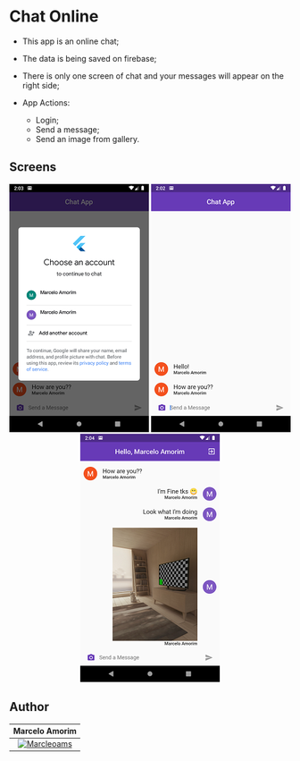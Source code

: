 # Chat Online

- This app is an online chat;

- The data is being saved on firebase; 

- There is only one screen of chat and your messages will appear on the right side;

- App Actions:
    - Login;
    - Send a message;
    - Send an image from gallery.

## Screens

<p align="center">
<img src='screenshots/login.png'/>
<img src='screenshots/init_state.png'/>
<img src='screenshots/photo_sent.png'/>
</p>

## Author

| **Marcelo Amorim** |
| :---: |
| [![Marcleoams](https://avatars2.githubusercontent.com/u/63866348?s=200)](https://www.linkedin.com/in/marceloams/) |